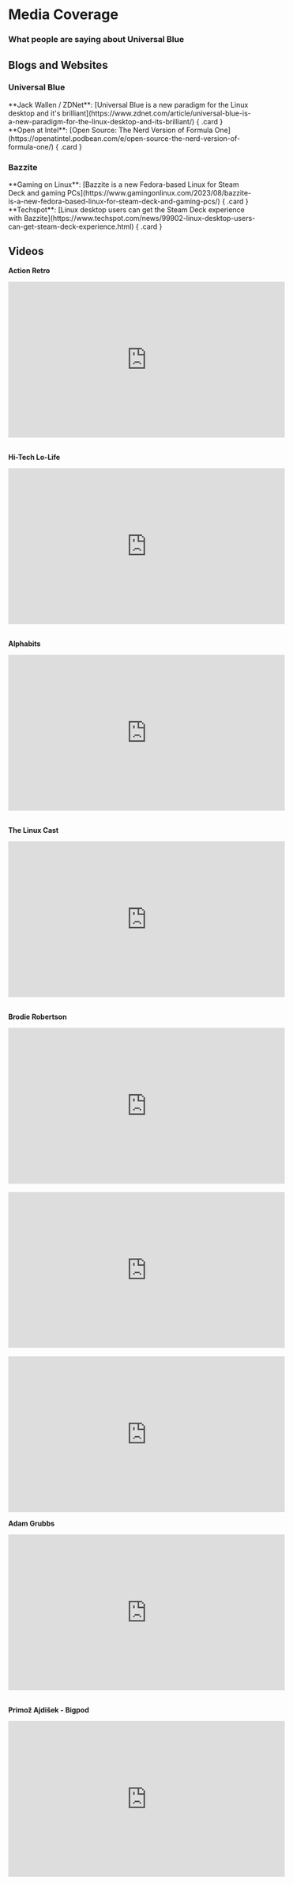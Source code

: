 # Media Coverage

### What people are saying about Universal Blue

## Blogs and Websites

### Universal Blue

<div class="grid" markdown>
**Jack Wallen / ZDNet**: [Universal Blue is a new paradigm for the Linux desktop and it's brilliant](https://www.zdnet.com/article/universal-blue-is-a-new-paradigm-for-the-linux-desktop-and-its-brilliant/)
{ .card }
</div>

<div class="grid" markdown>
**Open at Intel**:   [Open Source: The Nerd Version of Formula One](https://openatintel.podbean.com/e/open-source-the-nerd-version-of-formula-one/)
{ .card }
</div>

### Bazzite

<div class="grid" markdown>
**Gaming on Linux**: [Bazzite is a new Fedora-based Linux for Steam Deck and gaming PCs](https://www.gamingonlinux.com/2023/08/bazzite-is-a-new-fedora-based-linux-for-steam-deck-and-gaming-pcs/)
{ .card }
</div>

<div class="grid" markdown>
**Techspot**: [Linux desktop users can get the Steam Deck experience with Bazzite](https://www.techspot.com/news/99902-linux-desktop-users-can-get-steam-deck-experience.html)
{ .card }
</div>


## Videos

**Action Retro**

<iframe width="560" height="315" src="https://www.youtube.com/embed/te1AEj_RA64" title="YouTube video player" frameborder="0" allow="accelerometer; autoplay; clipboard-write; encrypted-media; gyroscope; picture-in-picture; web-share" allowfullscreen></iframe>

<br/>
<br/>

**Hi-Tech Lo-Life**  

<iframe width="560" height="315" src="https://www.youtube.com/embed/aaeRk8_i1Ds" title="YouTube video player" frameborder="0" allow="accelerometer; autoplay; clipboard-write; encrypted-media; gyroscope; picture-in-picture; web-share" allowfullscreen></iframe>

<br/>
<br/>

**Alphabits**

<iframe width="560" height="315" src="https://www.youtube.com/embed/er65_6F3zJk" title="YouTube video player" frameborder="0" allow="accelerometer; autoplay; clipboard-write; encrypted-media; gyroscope; picture-in-picture; web-share" allowfullscreen></iframe>

<br/>
<br/>

**The Linux Cast**
<iframe width="560" height="315" src="https://www.youtube.com/embed/pSBuCFMUEdA" title="YouTube video player" frameborder="0" allow="accelerometer; autoplay; clipboard-write; encrypted-media; gyroscope; picture-in-picture; web-share" allowfullscreen></iframe>

<br/>
<br/>

**Brodie Robertson** 
<iframe width="560" height="315" src="https://www.youtube.com/embed/HsKKh3WS1q0" title="YouTube video player" frameborder="0" allow="accelerometer; autoplay; clipboard-write; encrypted-media; gyroscope; picture-in-picture; web-share" allowfullscreen></iframe>

<br/>
<br/>

<iframe width="560" height="315" src="https://www.youtube.com/embed/2cCtPu6V8-E" title="YouTube video player" frameborder="0" allow="accelerometer; autoplay; clipboard-write; encrypted-media; gyroscope; picture-in-picture; web-share" allowfullscreen></iframe>

<br/>
<br/>

<iframe width="560" height="315" src="https://www.youtube.com/embed/PNEbSP81KH4" title="YouTube video player" frameborder="0" allow="accelerometer; autoplay; clipboard-write; encrypted-media; gyroscope; picture-in-picture; web-share" allowfullscreen></iframe>

**Adam Grubbs**

<iframe width="560" height="315" src="https://www.youtube.com/embed/CDdjDVm2KLY" title="YouTube video player" frameborder="0" allow="accelerometer; autoplay; clipboard-write; encrypted-media; gyroscope; picture-in-picture; web-share" allowfullscreen></iframe>

<br/>
<br/>

**Primož Ajdišek - Bigpod**
<iframe width="560" height="315" src="https://www.youtube.com/embed/0vxseRX1pkw" title="YouTube video player" frameborder="0" allow="accelerometer; autoplay; clipboard-write; encrypted-media; gyroscope; picture-in-picture; web-share" allowfullscreen></iframe>
